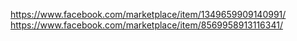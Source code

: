 https://www.facebook.com/marketplace/item/1349659909140991/
https://www.facebook.com/marketplace/item/8569958913116341/
